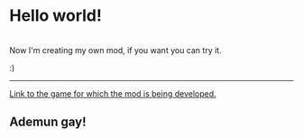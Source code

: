 # Hello world!
<br/>
Now I'm creating my own mod, if you want you can try it.

:)
***

[ Link to the game for which the mod is being developed. ](https://github.com/Anuken/Mindustry/ "oh no")


## Ademun gay!